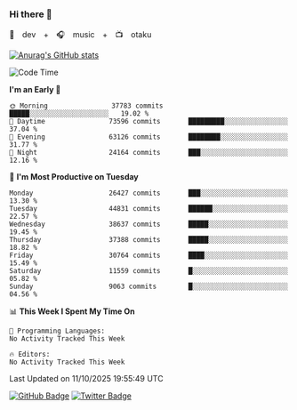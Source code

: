 ### Hi there 👋

🚀　dev　+　🎧　music　+　📺　otaku


[![Anurag's GitHub stats](https://github-readme-stats.vercel.app/api?username=koheitasaka&count_private=true&show_icons=true&theme=monokai)](https://github.com/koheitasaka/github-readme-stats)

<!--START_SECTION:waka-->
![Code Time](http://img.shields.io/badge/Code%20Time-1%2C161%20hrs%2023%20mins-blue)

**I'm an Early 🐤** 

```text
🌞 Morning                37783 commits       █████░░░░░░░░░░░░░░░░░░░░   19.02 % 
🌆 Daytime                73596 commits       █████████░░░░░░░░░░░░░░░░   37.04 % 
🌃 Evening                63126 commits       ████████░░░░░░░░░░░░░░░░░   31.77 % 
🌙 Night                  24164 commits       ███░░░░░░░░░░░░░░░░░░░░░░   12.16 % 
```
📅 **I'm Most Productive on Tuesday** 

```text
Monday                   26427 commits       ███░░░░░░░░░░░░░░░░░░░░░░   13.30 % 
Tuesday                  44831 commits       ██████░░░░░░░░░░░░░░░░░░░   22.57 % 
Wednesday                38637 commits       █████░░░░░░░░░░░░░░░░░░░░   19.45 % 
Thursday                 37388 commits       █████░░░░░░░░░░░░░░░░░░░░   18.82 % 
Friday                   30764 commits       ████░░░░░░░░░░░░░░░░░░░░░   15.49 % 
Saturday                 11559 commits       █░░░░░░░░░░░░░░░░░░░░░░░░   05.82 % 
Sunday                   9063 commits        █░░░░░░░░░░░░░░░░░░░░░░░░   04.56 % 
```


📊 **This Week I Spent My Time On** 

```text
💬 Programming Languages: 
No Activity Tracked This Week

🔥 Editors: 
No Activity Tracked This Week
```


 Last Updated on 11/10/2025 19:55:49 UTC
<!--END_SECTION:waka-->

[![GitHub Badge](https://img.shields.io/badge/GitHub-100000?style=for-the-badge&logo=github&logoColor=white)](https://github.com/koheitasaka)
[![Twitter Badge](https://img.shields.io/badge/Twitter-1DA1F2?style=for-the-badge&logo=twitter&logoColor=white)](https://twitter.com/sleep_asleep_)
